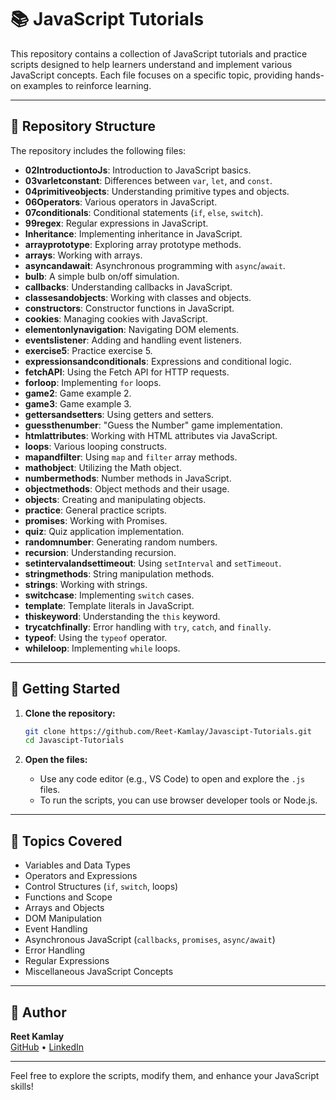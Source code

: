 # 📚 JavaScript Tutorials

This repository contains a collection of JavaScript tutorials and practice scripts designed to help learners understand and implement various JavaScript concepts. Each file focuses on a specific topic, providing hands-on examples to reinforce learning.

---

## 📁 Repository Structure

The repository includes the following files:

- **02IntroductiontoJs**: Introduction to JavaScript basics.
- **03varletconstant**: Differences between `var`, `let`, and `const`.
- **04primitiveobjects**: Understanding primitive types and objects.
- **06Operators**: Various operators in JavaScript.
- **07conditionals**: Conditional statements (`if`, `else`, `switch`).
- **99regex**: Regular expressions in JavaScript.
- **Inheritance**: Implementing inheritance in JavaScript.
- **arrayprototype**: Exploring array prototype methods.
- **arrays**: Working with arrays.
- **asyncandawait**: Asynchronous programming with `async`/`await`.
- **bulb**: A simple bulb on/off simulation.
- **callbacks**: Understanding callbacks in JavaScript.
- **classesandobjects**: Working with classes and objects.
- **constructors**: Constructor functions in JavaScript.
- **cookies**: Managing cookies with JavaScript.
- **elementonlynavigation**: Navigating DOM elements.
- **eventslistener**: Adding and handling event listeners.
- **exercise5**: Practice exercise 5.
- **expressionsandconditionals**: Expressions and conditional logic.
- **fetchAPI**: Using the Fetch API for HTTP requests.
- **forloop**: Implementing `for` loops.
- **game2**: Game example 2.
- **game3**: Game example 3.
- **gettersandsetters**: Using getters and setters.
- **guessthenumber**: "Guess the Number" game implementation.
- **htmlattributes**: Working with HTML attributes via JavaScript.
- **loops**: Various looping constructs.
- **mapandfilter**: Using `map` and `filter` array methods.
- **mathobject**: Utilizing the Math object.
- **numbermethods**: Number methods in JavaScript.
- **objectmethods**: Object methods and their usage.
- **objects**: Creating and manipulating objects.
- **practice**: General practice scripts.
- **promises**: Working with Promises.
- **quiz**: Quiz application implementation.
- **randomnumber**: Generating random numbers.
- **recursion**: Understanding recursion.
- **setintervalandsettimeout**: Using `setInterval` and `setTimeout`.
- **stringmethods**: String manipulation methods.
- **strings**: Working with strings.
- **switchcase**: Implementing `switch` cases.
- **template**: Template literals in JavaScript.
- **thiskeyword**: Understanding the `this` keyword.
- **trycatchfinally**: Error handling with `try`, `catch`, and `finally`.
- **typeof**: Using the `typeof` operator.
- **whileloop**: Implementing `while` loops.

---

## 🚀 Getting Started

1. **Clone the repository:**
   ```bash
   git clone https://github.com/Reet-Kamlay/Javascipt-Tutorials.git
   cd Javascipt-Tutorials
   ```

2. **Open the files:**
   - Use any code editor (e.g., VS Code) to open and explore the `.js` files.
   - To run the scripts, you can use browser developer tools or Node.js.

---

## 🧠 Topics Covered

- Variables and Data Types
- Operators and Expressions
- Control Structures (`if`, `switch`, loops)
- Functions and Scope
- Arrays and Objects
- DOM Manipulation
- Event Handling
- Asynchronous JavaScript (`callbacks`, `promises`, `async/await`)
- Error Handling
- Regular Expressions
- Miscellaneous JavaScript Concepts

---

## 👤 Author

**Reet Kamlay**  
[GitHub](https://github.com/Reet-Kamlay) • [LinkedIn](https://www.linkedin.com/in/reetkamlay/)

---

Feel free to explore the scripts, modify them, and enhance your JavaScript skills!
